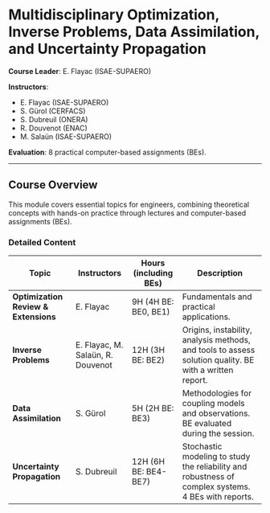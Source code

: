 # Multidisciplinary Optimization, Inverse Problems, Data Assimilation, and Uncertainty Propagation

**Course Leader**: E. Flayac (ISAE-SUPAERO)

**Instructors**:
- E. Flayac (ISAE-SUPAERO)
- S. Gürol (CERFACS)
- S. Dubreuil (ONERA)
- R. Douvenot (ENAC)
- M. Salaün (ISAE-SUPAERO)

**Evaluation**: 8 practical computer-based assignments (BEs).

---

## Course Overview
This module covers essential topics for engineers, combining theoretical concepts with hands-on practice through lectures and computer-based assignments (BEs).

### Detailed Content

| Topic                     | Instructors               | Hours (including BEs) | Description                                                                                     |
|---------------------------|---------------------------|-----------------------|-------------------------------------------------------------------------------------------------|
| **Optimization Review & Extensions** | E. Flayac                 | 9H (4H BE: BE0, BE1)  | Fundamentals and practical applications.                                                       |
| **Inverse Problems**       | E. Flayac, M. Salaün, R. Douvenot | 12H (3H BE: BE2)  | Origins, instability, analysis methods, and tools to assess solution quality. BE with a written report. |
| **Data Assimilation**     | S. Gürol                  | 5H (2H BE: BE3)      | Methodologies for coupling models and observations. BE evaluated during the session.          |
| **Uncertainty Propagation**| S. Dubreuil               | 12H (6H BE: BE4-BE7) | Stochastic modeling to study the reliability and robustness of complex systems. 4 BEs with reports. |
